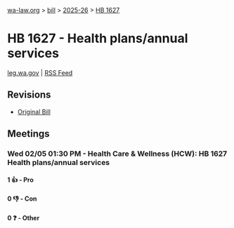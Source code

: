 [wa-law.org](/) > [bill](/bill/) > [2025-26](/bill/2025-26/) > [HB 1627](/bill/2025-26/hb/1627/)

# HB 1627 - Health plans/annual services
[leg.wa.gov](https://app.leg.wa.gov/billsummary?BillNumber=1627&Year=2025&Initiative=false) | [RSS Feed](./rss.xml)

## Revisions
* [Original Bill](1/)

## Meetings
### Wed 02/05 01:30 PM - Health Care & Wellness (HCW): HB 1627 Health plans/annual services
#### 1 👍 - Pro

#### 0 👎 - Con

#### 0 ❓ - Other
